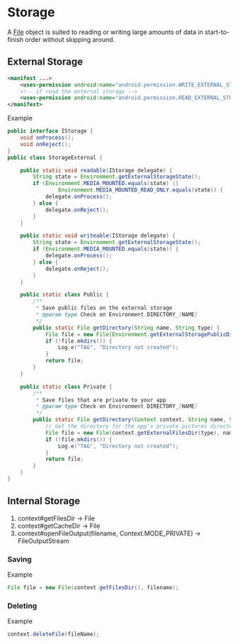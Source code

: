 # Storage
A [File](https://developer.android.com/reference/java/io/File.html) object is suited to reading or writing large amounts of data in start-to-finish order without skipping around.  

## External Storage
```xml
<manifest ...>
    <uses-permission android:name="android.permission.WRITE_EXTERNAL_STORAGE" />
    <!-- if read the external storage -->
    <uses-permission android:name="android.permission.READ_EXTERNAL_STORAGE" />
</manifest>
```  

Example  
```java
public interface IStorage {
    void onProcess();
    void onReject();
}
public class StorageExternal {

    public static void readable(IStorage delegate) {
        String state = Environment.getExternalStorageState();
        if (Environment.MEDIA_MOUNTED.equals(state) ||
                Environment.MEDIA_MOUNTED_READ_ONLY.equals(state)) {
            delegate.onProcess();
        } else {
            delegate.onReject();
        }
    }

    public static void writeable(IStorage delegate) {
        String state = Environment.getExternalStorageState();
        if (Environment.MEDIA_MOUNTED.equals(state)) {
            delegate.onProcess();
        } else {
            delegate.onReject();
        }
    }

    public static class Public {
        /**
         * Save public files on the external storage
         * @param type Check on Environment.DIRECTORY_[NAME]
         */
        public static File getDirectory(String name, String type) {
            File file = new File(Environment.getExternalStoragePublicDirectory(type), name);
            if (!file.mkdirs()) {
                Log.e("TAG", "Directory not created");
            }
            return file;
        }
    }

    public static class Private {
        /**
         * Save files that are private to your app
         * @param type Check on Environment.DIRECTORY_[NAME]
         */
        public static File getDirectory(Context context, String name, String type) {
            // Get the directory for the app's private pictures directory.
            File file = new File(context.getExternalFilesDir(type), name);
            if (!file.mkdirs()) {
                Log.e("TAG", "Directory not created");
            }
            return file;
        }
    }
}
```

## Internal Storage
1. context#getFilesDir -> File
2. context#getCacheDir -> File
3. context#openFileOutput(filename, Context.MODE_PRIVATE) -> FileOutputStream

### Saving  
Example  
```java
File file = new File(context.getFilesDir(), filename);
```  

### Deleting
Example  
```java
context.deleteFile(fileName);
```  
